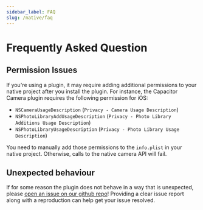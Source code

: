 ```yaml
---
sidebar_label: FAQ
slug: /native/faq
---
```


# Frequently Asked Question

## Permission Issues

If you're using a plugin, it may require adding additional permissions to your native project after you install the plugin. For instance, the Capacitor Camera plugin requires the following permission for iOS:

- `NSCameraUsageDescription` (`Privacy - Camera Usage Description`)
- `NSPhotoLibraryAddUsageDescription` (`Privacy - Photo Library Additions Usage Description`)
- `NSPhotoLibraryUsageDescription` (`Privacy - Photo Library Usage Description`)

You need to manually add those permissions to the `info.plist` in your native project. Otherwise, calls to the native camera API will fail. 


## Unexpected behaviour

If for some reason the plugin does not behave in a way that is unexpected, please [open an issue on our github repo](https://github.com/ionic-team/capacitor-plugins)! Providing a clear issue report along with a reproduction can help get your issue resolved.
